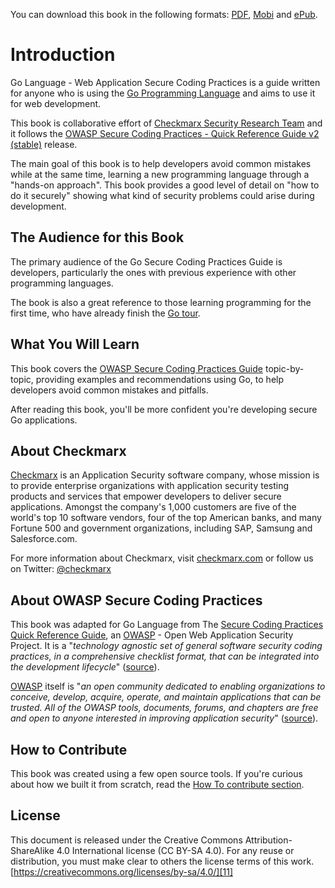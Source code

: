 You can download this book in the following formats: [PDF][12], [Mobi][13] and
[ePub][14].

# Introduction

Go Language - Web Application Secure Coding Practices is a guide written for
anyone who is using the [Go Programming Language][1] and aims to use it for web
development.

This book is collaborative effort of [Checkmarx Security Research Team][2] and
it follows the
[OWASP Secure Coding Practices - Quick Reference Guide v2 (stable)][3] release.

The main goal of this book is to help developers avoid common mistakes while at
the same time, learning a new programming language through a
"hands-on approach".
This book provides a good level of detail on "how to do it securely" showing
what kind of security problems could arise during development.

## The Audience for this Book

The primary audience of the Go Secure Coding Practices Guide is developers,
particularly the ones with previous experience with other programming languages.

The book is also a great reference to those learning programming for the first
time, who have already finish the [Go tour][8].

## What You Will Learn

This book covers the [OWASP Secure Coding Practices Guide][3] topic-by-topic,
providing examples and recommendations using Go, to help developers avoid common
mistakes and pitfalls.

After reading this book, you'll be more confident you're developing secure Go
applications.

## About Checkmarx

[Checkmarx][2] is an Application Security software company, whose mission is to
provide enterprise organizations with application security testing products
and services that empower developers to deliver secure applications. Amongst
the company's 1,000 customers are five of the world's top 10 software vendors,
four of the top American banks, and many Fortune 500 and government
organizations, including SAP, Samsung and Salesforce.com.

For more information about Checkmarx, visit [checkmarx.com][2] or follow us on
Twitter: [@checkmarx][7]

## About OWASP Secure Coding Practices

This book was adapted for Go Language from The [Secure Coding Practices Quick
Reference Guide][3], an [OWASP][4] - Open Web Application Security Project. It
is a "_technology agnostic set of general software security coding practices, in
a comprehensive checklist format, that can be integrated into the development
lifecycle_" ([source][3]).

[OWASP][4] itself is "_an open community dedicated to enabling organizations to
conceive, develop, acquire, operate, and maintain applications that can be
trusted. All of the OWASP tools, documents, forums, and chapters are free and
open to anyone interested in improving application security_" ([source][5]).

## How to Contribute

This book was created using a few open source tools.
If you're curious about how we built it from scratch, read the
[How To contribute section][6].

## License

This document is released under the Creative Commons Attribution-ShareAlike 4.0
International license (CC BY-SA 4.0). For any reuse or distribution, you must
make clear to others the license terms of this work.
[https://creativecommons.org/licenses/by-sa/4.0/][11]



[1]: https://golang.org
[2]: http://chkmrx.co/2sffXFr
[3]: https://www.owasp.org/index.php/OWASP_Secure_Coding_Practices_-_Quick_Reference_Guide
[4]: https://www.owasp.org
[5]: https://www.owasp.org/index.php/About_OWASP
[6]: src/howto-contribute.md
[7]: https://www.twitter.com/checkmarx
[8]: https://www.gitbook.com/
[9]: https://checkmarx.gitbooks.io/go-scp/
[10]: https://www.gitbook.com/book/checkmarx/go-scp/
[11]: https://creativecommons.org/licenses/by-sa/4.0/
[12]: dist/go-webapp-scp.pdf
[13]: dist/go-webapp-scp.mobi
[14]: dist/go-webapp-scp.epub
